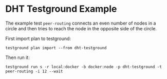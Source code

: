 
# DHT Testground Example

The example test `peer-routing` connects an even number of nodes in a circle and then tries to reach the node in the opposite side of the circle.

First import plan to testground:

```
testground plan import --from dht-testground
```

Then run it:

```
testground run s -r local:docker -b docker:node -p dht-testground -t peer-routing -i 12 --wait
```
